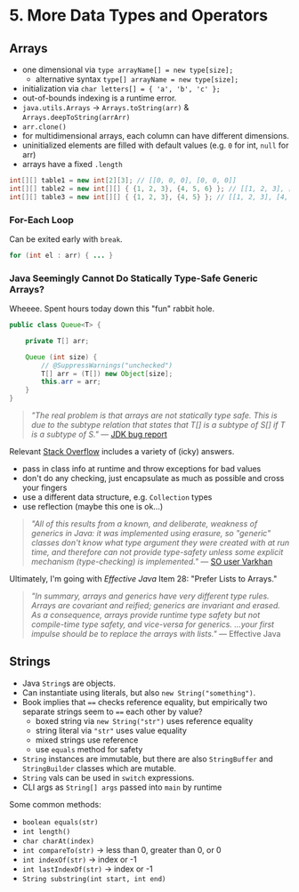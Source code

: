 # 5. More Data Types and Operators

## Arrays

- one dimensional via `type arrayName[] = new type[size];`
  - alternative syntax `type[] arrayName = new type[size];`
- initialization via `char letters[] = { 'a', 'b', 'c' };`
- out-of-bounds indexing is a runtime error.
- `java.utils.Arrays` -> `Arrays.toString(arr)` & `Arrays.deepToString(arrArr)`
- `arr.clone()`
- for multidimensional arrays, each column can have different dimensions.
- uninitialized elements are filled with default values (e.g. `0` for int, `null` for arr)
- arrays have a fixed `.length`

```java
int[][] table1 = new int[2][3]; // [[0, 0, 0], [0, 0, 0]]
int[][] table2 = new int[][] { {1, 2, 3}, {4, 5, 6} }; // [[1, 2, 3], [4, 5, 6]]
int[][] table3 = new int[][] { {1, 2, 3}, {4, 5} }; // [[1, 2, 3], [4, 5]]
```

### For-Each Loop

Can be exited early with `break`.

```java
for (int el : arr) { ... }
```

### Java Seemingly Cannot Do Statically Type-Safe Generic Arrays?

Wheeee. Spent hours today down this "fun" rabbit hole.

```java
public class Queue<T> {

    private T[] arr;

    Queue (int size) {
        // @SuppressWarnings("unchecked")
        T[] arr = (T[]) new Object[size];
        this.arr = arr;
    }
}
```

> _"The real problem is that arrays are not statically type safe. This is due to the subtype relation that states that T[] is a subtype of S[] if T is a subtype of S."_ — [JDK bug report](https://bugs.openjdk.java.net/browse/JDK-5105887?focusedCommentId=12266705&page=com.atlassian.jira.plugin.system.issuetabpanels%3Acomment-tabpanel#comment-12266705)

Relevant [Stack Overflow](https://stackoverflow.com/questions/529085/how-to-create-a-generic-array-in-java) includes a variety of (icky) answers.

- pass in class info at runtime and throw exceptions for bad values
- don't do any checking, just encapsulate as much as possible and cross your fingers
- use a different data structure, e.g. `Collection` types
- use reflection (maybe this one is ok…)

> _"All of this results from a known, and deliberate, weakness of generics in Java: it was implemented using erasure, so "generic" classes don't know what type argument they were created with at run time, and therefore can not provide type-safety unless some explicit mechanism (type-checking) is implemented."_ — [SO user Varkhan](https://stackoverflow.com/a/530289/4876305)

Ultimately, I'm going with _Effective Java_ Item 28: "Prefer Lists to Arrays."

> _"In summary, arrays and generics have very different type rules. Arrays are covariant and reified; generics are invariant and erased. As a consequence, arrays provide runtime type safety but not compile-time type safety, and vice-versa for generics. …your first impulse should be to replace the arrays with lists."_ — Effective Java

## Strings

- Java `String`s are objects.
- Can instantiate using literals, but also `new String("something")`.
- Book implies that `==` checks reference equality, but empirically two separate strings seem to `==` each other by value?
  - boxed string via `new String("str")` uses reference equality
  - string literal via `"str"` uses value equality
  - mixed strings use reference
  - use `equals` method for safety
- `String` instances are immutable, but there are also `StringBuffer` and `StringBuilder` classes which are mutable.
- `String` vals can be used in `switch` expressions.
- CLI args as `String[] args` passed into `main` by runtime

Some common methods:

- `boolean equals(str)`
- `int length()`
- `char charAt(index)`
- `int compareTo(str)` -> less than 0, greater than 0, or 0
- `int indexOf(str)` -> index or -1
- `int lastIndexOf(str)` -> index or -1
- `String substring(int start, int end)`
